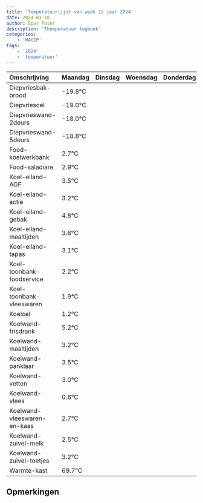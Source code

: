 ```yaml
---
title: 'Temperatuurlijst van week 12 jaar 2024'
date: 2024-03-18
author: Spar Pater
description: 'Themperatuur logboek'
categories:
    - 'HACCP'
tags:
    - '2024'
    - 'temperatuur'
---
```

|Omschrijving|Maandag|Dinsdag|Woensdag|Donderdag|Vrijdag|Zaterdag|Zondag|
|:---|:---|:---|:---|:---|:---|:---|:---|
|Diepvriesbak-brood|-19.8°C| | | | | | |
|Diepvriescel|-19.0°C| | | | | | |
|Diepvrieswand-2deurs|-18.0°C| | | | | | |
|Diepvrieswand-5deurs|-18.8°C| | | | | | |
|Food-koelwerkbank|2.7°C| | | | | | |
|Food-saladiare|2.9°C| | | | | | |
|Koel-eiland-AGF|3.5°C| | | | | | |
|Koel-eiland-actie|3.2°C| | | | | | |
|Koel-eiland-gebak|4.8°C| | | | | | |
|Koel-eiland-maaltijden|3.6°C| | | | | | |
|Koel-eiland-tapas|3.1°C| | | | | | |
|Koel-toonbank-foodservice|2.2°C| | | | | | |
|Koel-toonbank-vleeswaren|1.9°C| | | | | | |
|Koelcel|1.2°C| | | | | | |
|Koelwand-frisdrank|5.2°C| | | | | | |
|Koelwand-maaltijden|3.2°C| | | | | | |
|Koelwand-panklaar|3.5°C| | | | | | |
|Koelwand-vetten|3.0°C| | | | | | |
|Koelwand-vlees|0.6°C| | | | | | |
|Koelwand-vleeswaren-en-kaas|2.7°C| | | | | | |
|Koelwand-zuivel-melk|2.5°C| | | | | | |
|Koelwand-zuivel-toetjes|3.2°C| | | | | | |
|Warmte-kast|69.7°C| | | | | | |

## Opmerkingen



